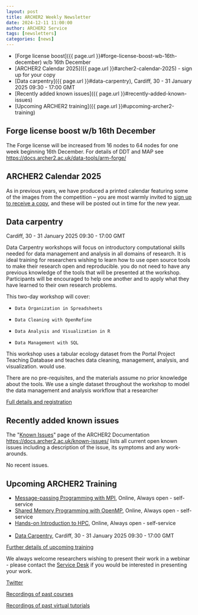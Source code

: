 ```yaml
---
layout: post
title: ARCHER2 Weekly Newsletter
date: 2024-12-11 11:00:00
author: ARCHER2 Service
tags: [newsletters] 
categories: [news]
---
```


- [Forge license boost]({{ page.url }}#forge-license-boost-wb-16th-december) w/b 16th December
- [ARCHER2 Calendar 2025]({{ page.url }}#archer2-calendar-2025) - sign up for your copy
- [Data carpentry]({{ page.url }}#data-carpentry), Cardiff, 30 - 31 January 2025 09:30 - 17:00 GMT
- [Recently added known issues]({{ page.url }}#recently-added-known-issues)
- [Upcoming ARCHER2 training]({{ page.url }}#upcoming-archer2-training)  

<!--more-->


## Forge license boost w/b 16th December


The Forge license will be increased from 16 nodes to 64 nodes for one week beginning 16th December. For details of DDT and MAP see https://docs.archer2.ac.uk/data-tools/arm-forge/


## ARCHER2 Calendar 2025

As in previous years, we have produced a printed calendar featuring some of the images from the competition – you are most warmly invited to [sign up to receive a copy](https://bit.ly/ARCHER2-Calendar-2025), and these will be posted out in time for the new year.


## Data carpentry

Cardiff, 30 - 31 January 2025 09:30 - 17:00 GMT

Data Carpentry workshops will focus on introductory computational skills needed for data management and analysis in all domains of research. It is ideal training for researchers wishing to learn how to use open source tools to make their research open and reproducible. you do not need to have any previous knowledge of the tools that will be presented at the workshop. Participants will be encouraged to help one another and to apply what they have learned to their own research problems.

This two-day workshop will cover:

-     Data Organization in Spreadsheets
-     Data Cleaning with OpenRefine
-     Data Analysis and Visualization in R
-     Data Management with SQL

This workshop uses a tabular ecology dataset from the Portal Project Teaching Database and teaches data cleaning, management, analysis, and visualization. would use.

There are no pre-requisites, and the materials assume no prior knowledge about the tools. We use a single dataset throughout the workshop to model the data management and analysis workflow that a researcher

[Full details and registration]( https://www.archer2.ac.uk/training/#upcoming-training)


## Recently added known issues
 
The "[Known Issues](https://docs.archer2.ac.uk/known-issues/)" page of the ARCHER2 Documentation
<https://docs.archer2.ac.uk/known-issues/>
lists all current open known issues including a description of the issue, its symptoms and any work-arounds.

No recent issues.


## Upcoming ARCHER2 Training

- [Message-passing Programming with MPI](https://www.archer2.ac.uk/training/courses/210000-mpi-self-service/), Online, Always open - self-service  
- [Shared Memory Programming with OpenMP](https://www.archer2.ac.uk/training/courses/210000-openmp-self-service/), Online, Always open - self-service 
- [Hands-on Introduction to HPC](https://www.archer2.ac.uk/training/courses/240000-intro-hpc-self-service/), Online, Always open - self-service     <br><br>
- [Data Carpentry](https://www.archer2.ac.uk/training/courses/250130-data-carpentry/), Cardiff, 30 - 31 January 2025 09:30 - 17:00 GMT

[Further details of upcoming training](https://www.archer2.ac.uk/training/#upcoming-training)

We always welcome researchers wishing to present their work in a webinar - please contact the [Service Desk](https://www.archer2.ac.uk/support-access/servicedesk.html) if you would be interested in presenting your work.

[Twitter](https://twitter.com/ARCHER2_HPC)

[Recordings of past courses](https://www.archer2.ac.uk/training/materials/)

[Recordings of past virtual tutorials](https://www.archer2.ac.uk/training/materials/webinars)
